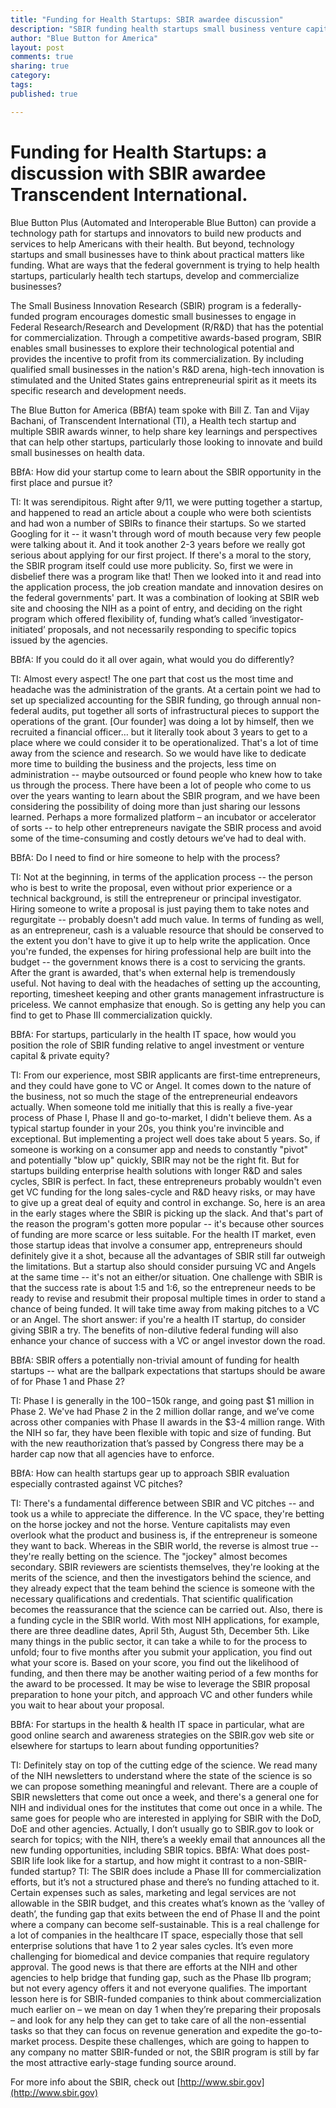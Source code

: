 ```yaml
---
title: "Funding for Health Startups: SBIR awardee discussion"
description: "SBIR funding health startups small business venture capital Blue Button health tech"
author: "Blue Button for America"
layout: post
comments: true
sharing: true
category: 
tags: 
published: true

---
```


Funding for Health Startups: a discussion with SBIR awardee Transcendent International.
====================

Blue Button Plus (Automated and Interoperable Blue Button) can provide a technology path for startups and innovators to build new products and services to help Americans with their health.  But beyond, technology startups and small businesses have to think about practical matters like funding.  What are ways that the federal government is trying to help health startups, particularly health tech startups, develop and commercialize businesses?

The Small Business Innovation Research (SBIR) program is a federally-funded program encourages domestic small businesses to engage in Federal Research/Research and Development (R/R&D) that has the potential for commercialization. Through a competitive awards-based program, SBIR enables small businesses to explore their technological potential and provides the incentive to profit from its commercialization. By including qualified small businesses in the nation's R&D arena, high-tech innovation is stimulated and the United States gains entrepreneurial spirit as it meets its specific research and development needs.

The Blue Button for America (BBfA) team spoke with Bill Z. Tan and Vijay Bachani, of Transcendent International (TI), a Health tech startup and multiple SBIR awards winner, to help share key learnings and perspectives that can help other startups, particularly those looking to innovate and build small businesses on health data.

BBfA: How did your startup come to learn about the SBIR opportunity in the first place and pursue it?

TI: It was serendipitous.  Right after 9/11, we were putting together a startup, and happened to read an article about a couple who were both scientists and had won a number of SBIRs to finance their startups.  So we started Googling for it -- it wasn't through word of mouth because very few people were talking about it. And it took another 2-3 years before we really got serious about applying for our first project. If there's a moral to the story, the SBIR program itself could use more publicity.  So, first we were in disbelief there was a program like that!  Then we looked into it and read into the application process, the job creation mandate and innovation desires on the federal governments' part.  It was a combination of looking at SBIR web site and choosing the NIH as a point of entry, and deciding on the right program which offered flexibility of, funding what’s called ‘investigator-initiated’ proposals, and not necessarily responding to specific topics issued by the agencies.

BBfA: If you could do it all over again, what would you do differently?

TI: Almost every aspect!  The one part that cost us the most time and headache was the administration of the grants.  At a certain point we had to set up specialized accounting for the SBIR funding, go through annual non-federal audits, put together all sorts of infrastructural pieces to support the operations of the grant.  [Our founder] was doing a lot by himself, then we recruited a financial officer… but it literally took about 3 years to get to a place where we could consider it to be operationalized.  That's a lot of time away from the science and research.  So we would have like to dedicate more time to building the business and the projects, less time on administration -- maybe outsourced or found people who knew how to take us through the process.  There have been a lot of people who come to us over the years wanting to learn about the SBIR program, and we have been considering the possibility of doing more than just sharing our lessons learned. Perhaps a more formalized platform – an incubator or accelerator of sorts -- to help other entrepreneurs navigate the SBIR process and avoid some of the time-consuming and costly detours we’ve had to deal with.

BBfA: Do I need to find or hire someone to help with the process?

TI: Not at the beginning, in terms of the application process -- the person who is best to write the proposal, even without prior experience or a technical background, is still the entrepreneur or principal investigator.   Hiring someone to write a proposal is just paying them to take notes and regurgitate -- probably doesn't add much value. In terms of funding as well, as an entrepreneur, cash is a valuable resource that should be conserved to the extent you don't have to give it up to help write the application. Once you're funded, the expenses for hiring professional help are built into the budget -- the government knows there is a cost to servicing the grants. After the grant is awarded, that's when external help is tremendously useful. Not having to deal with the headaches of setting up the accounting, reporting, timesheet keeping and other grants management infrastructure is priceless. We cannot emphasize that enough. So is getting any help you can find to get to Phase III commercialization quickly.

BBfA: For startups, particularly in the health IT space, how would you position the role of SBIR funding relative to angel investment or venture capital & private equity?

TI: From our experience, most SBIR applicants are first-time entrepreneurs, and they could have gone to VC or Angel.   It comes down to the nature of the business, not so much the stage of the entrepreneurial endeavors actually.  When someone told me initially that this is really a five-year process of Phase I, Phase II and go-to-market, I didn't believe them.  As a typical startup founder in your 20s, you think you're invincible and exceptional.  But implementing a project well does take about 5 years.  So, if someone is working on a consumer app and needs to constantly "pivot" and potentially "blow up" quickly, SBIR may not be the right fit.  But for startups building enterprise health solutions with longer R&D and sales cycles, SBIR is perfect.  In fact, these entrepreneurs probably wouldn't even get VC funding for the long sales-cycle and R&D heavy risks, or may have to give up a great deal of equity and control in exchange. So, here is an area in the early stages where the SBIR is picking up the slack.  And that's part of the reason the program's gotten more popular -- it's because other sources of funding are more scarce or less suitable.
For the health IT market, even those startup ideas that involve a consumer app, entrepreneurs should definitely give it a shot, because all the advantages of SBIR still far outweigh the limitations.  But a startup also should consider pursuing VC and Angels at the same time -- it's not an either/or situation. One challenge with SBIR is that the success rate is about 1:5 and 1:6, so the entrepreneur needs to be ready to revise and resubmit their proposal multiple times in order to stand a chance of being funded.  It will take time away from making pitches to a VC or an Angel.  The short answer: if you're a health IT startup, do consider giving SBIR a try. The benefits of non-dilutive federal funding will also enhance your chance of success with a VC or angel investor down the road.

BBfA: SBIR offers a potentially non-trivial amount of funding for health startups -- what are the ballpark expectations that startups should be aware of for Phase 1 and Phase 2?

TI: Phase I is generally in the $100-$150k range, and going past $1 million in Phase 2.  We've had Phase 2 in the 2 million dollar range, and we’ve come across other companies with Phase II awards in the $3-4 million range.  With the NIH so far, they have been flexible with topic and size of funding.  But with the new reauthorization that’s passed by Congress there may be a harder cap now that all agencies have to enforce.

BBfA: How can health startups gear up to approach SBIR evaluation especially contrasted against VC pitches?

TI: There's a fundamental difference between SBIR and VC pitches -- and took us a while to appreciate the difference. In the VC space, they're betting on the horse jockey and not the horse.  Venture capitalists may even overlook what the product and business is, if the entrepreneur is someone they want to back.  Whereas in the SBIR world, the reverse is almost true -- they're really betting on the science.  The "jockey" almost becomes secondary.  SBIR reviewers are scientists themselves, they're looking at the merits of the science, and then the investigators behind the science, and they already expect that the team behind the science is someone with the necessary qualifications and credentials. That scientific qualification becomes the reassurance that the science can be carried out.   Also, there is a funding cycle in the SBIR world.  With most NIH applications, for example, there are three deadline dates, April 5th, August 5th, December 5th.   Like many things in the public sector, it can take a while to for the process to unfold; four to five months after you submit your application, you find out what your score is.  Based on your score, you find out the likelihood of funding, and then there may be another waiting period of a few months for the award to be processed.  It may be wise to leverage the SBIR proposal preparation to hone your pitch, and approach VC and other funders while you wait to hear about your proposal.

BBfA: For startups in the health & health IT space in particular, what are good online search and awareness strategies on the SBIR.gov web site or elsewhere for startups to learn about funding opportunities?

TI: Definitely stay on top of the cutting edge of the science.  We read many of the NIH newsletters to understand where the state of the science is so we can propose something meaningful and relevant.  There are a couple of SBIR newsletters that come out once a week, and there's a general one for NIH and individual ones for the institutes that come out once in a while.  The same goes for people who are interested in applying for SBIR with the DoD, DoE and other agencies.  Actually, I don’t usually go to SBIR.gov to look or search for topics; with the NIH, there’s a weekly email that announces all the new funding opportunities, including SBIR topics. 
BBfA: What does post-SBIR life look like for a startup, and how might it contrast to a non-SBIR-funded startup?
TI: The SBIR does include a Phase III for commercialization efforts, but it’s not a structured phase and there’s no funding attached to it. Certain expenses such as sales, marketing and legal services are not allowable in the SBIR budget, and this creates what’s known as the ‘valley of death’, the funding gap that exits between the end of Phase II and the point where a company can become self-sustainable.  This is a real challenge for a lot of companies in the healthcare IT space, especially those that sell enterprise solutions that have 1 to 2 year sales cycles. It’s even more challenging for biomedical and device companies that require regulatory approval. The good news is that there are efforts at the NIH and other agencies to help bridge that funding gap, such as the Phase IIb program; but not every agency offers it and not everyone qualifies.  The important lesson here is for SBIR-funded companies to think about commercialization much earlier on – we mean on day 1 when they’re preparing their proposals – and look for any help they can get to take care of all the non-essential tasks so that they can focus on revenue generation and expedite the go-to-market process.  Despite these challenges, which are going to happen to any company no matter SBIR-funded or not, the SBIR program is still by far the most attractive early-stage funding source around.

For more info about the SBIR, check out [http://www.sbir.gov](http://www.sbir.gov)